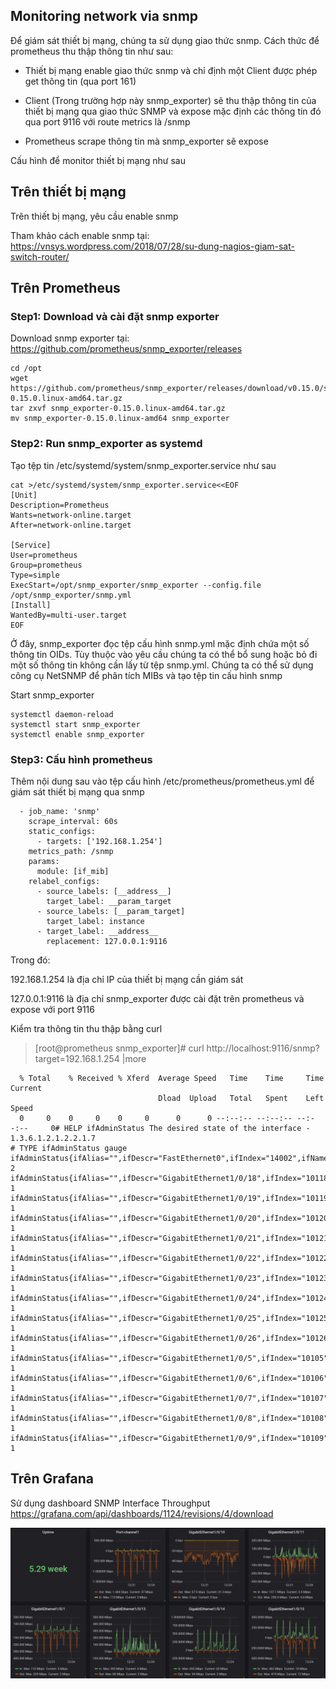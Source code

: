 ## Monitoring network via snmp

Để giám sát thiết bị mạng, chúng ta sử dụng giao thức snmp. Cách thức để prometheus thu thập thông tin như sau:

- Thiết bị mạng enable giao thức snmp và chỉ định một Client được phép get thông tin (qua port 161)

- Client (Trong trường hợp này snmp_exporter) sẽ thu thập thông tin của thiết bị mạng qua giao thức SNMP và expose mặc định các thông tin đó qua port 9116 với route metrics là /snmp

- Prometheus scrape thông tin mà snmp_exporter sẽ expose

Cấu hình để monitor thiết bị mạng như sau

## Trên thiết bị mạng

Trên thiết bị mạng, yêu cầu enable snmp

Tham khảo cách enable snmp tại: https://vnsys.wordpress.com/2018/07/28/su-dung-nagios-giam-sat-switch-router/

## Trên Prometheus

### Step1: Download và cài đặt snmp exporter

Download snmp exporter tại: https://github.com/prometheus/snmp_exporter/releases

```
cd /opt
wget https://github.com/prometheus/snmp_exporter/releases/download/v0.15.0/snmp_exporter-0.15.0.linux-amd64.tar.gz
tar zxvf snmp_exporter-0.15.0.linux-amd64.tar.gz
mv snmp_exporter-0.15.0.linux-amd64 snmp_exporter
```

### Step2: Run snmp_exporter as systemd

Tạo tệp tin /etc/systemd/system/snmp_exporter.service như sau

```
cat >/etc/systemd/system/snmp_exporter.service<<EOF
[Unit]
Description=Prometheus
Wants=network-online.target
After=network-online.target

[Service]
User=prometheus
Group=prometheus
Type=simple
ExecStart=/opt/snmp_exporter/snmp_exporter --config.file /opt/snmp_exporter/snmp.yml
[Install]
WantedBy=multi-user.target
EOF
```

Ở đây, snmp_exporter đọc tệp cấu hình snmp.yml mặc định chứa một số thông tin OIDs. Tùy thuộc vào yêu cầu chúng ta có thể bổ sung hoặc bỏ đi một số thông tin không cần lấy từ tệp snmp.yml. Chúng ta có thể sử dụng công cụ NetSNMP để phân tích MIBs và tạo tệp tin cấu hình snmp

Start snmp_exporter

```
systemctl daemon-reload
systemctl start snmp_exporter
systemctl enable snmp_exporter
```

### Step3: Cấu hình prometheus

Thêm nội dung sau vào tệp cấu hình /etc/prometheus/prometheus.yml để giám sát thiết bị mạng qua snmp

```
  - job_name: 'snmp'
    scrape_interval: 60s
    static_configs:
      - targets: ['192.168.1.254']
    metrics_path: /snmp
    params:
      module: [if_mib]
    relabel_configs:
      - source_labels: [__address__]
        target_label: __param_target
      - source_labels: [__param_target]
        target_label: instance
      - target_label: __address__
        replacement: 127.0.0.1:9116
```

Trong đó:

192.168.1.254 là địa chỉ IP của thiết bị mạng cần giám sát

127.0.0.1:9116 là địa chỉ snmp_exporter được cài đặt trên prometheus và expose với port 9116

Kiểm tra thông tin thu thập bằng curl

>[root@prometheus snmp_exporter]# curl  http://localhost:9116/snmp?target=192.168.1.254 |more
```
  % Total    % Received % Xferd  Average Speed   Time    Time     Time  Current
                                 Dload  Upload   Total   Spent    Left  Speed
  0     0    0     0    0     0      0      0 --:--:-- --:--:-- --:--:--     0# HELP ifAdminStatus The desired state of the interface - 1.3.6.1.2.1.2.2.1.7
# TYPE ifAdminStatus gauge
ifAdminStatus{ifAlias="",ifDescr="FastEthernet0",ifIndex="14002",ifName="Fa0"} 2
ifAdminStatus{ifAlias="",ifDescr="GigabitEthernet1/0/18",ifIndex="10118",ifName="Gi1/0/18"} 1
ifAdminStatus{ifAlias="",ifDescr="GigabitEthernet1/0/19",ifIndex="10119",ifName="Gi1/0/19"} 1
ifAdminStatus{ifAlias="",ifDescr="GigabitEthernet1/0/20",ifIndex="10120",ifName="Gi1/0/20"} 1
ifAdminStatus{ifAlias="",ifDescr="GigabitEthernet1/0/21",ifIndex="10121",ifName="Gi1/0/21"} 1
ifAdminStatus{ifAlias="",ifDescr="GigabitEthernet1/0/22",ifIndex="10122",ifName="Gi1/0/22"} 1
ifAdminStatus{ifAlias="",ifDescr="GigabitEthernet1/0/23",ifIndex="10123",ifName="Gi1/0/23"} 1
ifAdminStatus{ifAlias="",ifDescr="GigabitEthernet1/0/24",ifIndex="10124",ifName="Gi1/0/24"} 1
ifAdminStatus{ifAlias="",ifDescr="GigabitEthernet1/0/25",ifIndex="10125",ifName="Gi1/0/25"} 1
ifAdminStatus{ifAlias="",ifDescr="GigabitEthernet1/0/26",ifIndex="10126",ifName="Gi1/0/26"} 1
ifAdminStatus{ifAlias="",ifDescr="GigabitEthernet1/0/5",ifIndex="10105",ifName="Gi1/0/5"} 1
ifAdminStatus{ifAlias="",ifDescr="GigabitEthernet1/0/6",ifIndex="10106",ifName="Gi1/0/6"} 1
ifAdminStatus{ifAlias="",ifDescr="GigabitEthernet1/0/7",ifIndex="10107",ifName="Gi1/0/7"} 1
ifAdminStatus{ifAlias="",ifDescr="GigabitEthernet1/0/8",ifIndex="10108",ifName="Gi1/0/8"} 1
ifAdminStatus{ifAlias="",ifDescr="GigabitEthernet1/0/9",ifIndex="10109",ifName="Gi1/0/9"} 1
```

## Trên Grafana

Sử dụng dashboard SNMP Interface Throughput https://grafana.com/api/dashboards/1124/revisions/4/download

<p align="center">
<img src="../images/monitoring-network.png">
